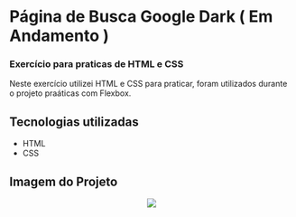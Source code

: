 # Página de Busca Google Dark ( Em Andamento )
    
### Exercício para praticas de HTML e CSS
 
<p> Neste exercício utilizei HTML e CSS para praticar, foram utilizados durante o projeto praáticas com Flexbox. </p> 


 
 ## Tecnologias utilizadas 
 * HTML
 * CSS
 
 ## Imagem do Projeto
 
 <div align="center">    
  <img src="https://user-images.githubusercontent.com/86697578/156682838-bad98e34-e9f5-499d-a632-80190e5667c0.jpg" />    
 </div>   
